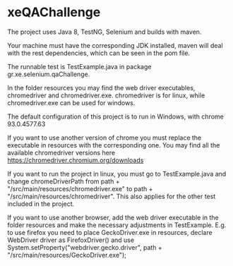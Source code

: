 # xeQAChallenge
The project uses Java 8, TestNG, Selenium and builds with maven.

Your machine must have the corresponding JDK installed, maven will deal with the rest dependencies, which can be seen in the pom file.

The runnable test is TestExample.java in package gr.xe.selenium.qaChallenge.

In the folder resources you may find the web driver executables, chromedriver and chromedriver.exe. chromedriver is for linux,
while chromedriver.exe can be used for windows.

The default configuration of this project is to run in Windows, with chrome 93.0.4577.63

If you want to use another version of chrome you must replace the executable in resources with the corresponding one. You may find all the
available chromedriver versions here https://chromedriver.chromium.org/downloads

If you want to run the project in linux, you must go to TestExample.java and change chromeDriverPath from
path + "/src/main/resources/chromedriver.exe" to path + "/src/main/resources/chromedriver". This also applies for
the other test included in the project.

If you want to use another browser, add the web driver executable in the folder resources and make the necessary adjustments in TestExample.
E.g. to use firefox you need to place GeckoDriver.exe in resources, declare WebDriver driver as FirefoxDriver() and use
System.setProperty("webdriver.gecko.driver", path + "/src/main/resources/GeckoDriver.exe");